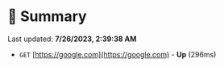 # 📖 Summary
Last updated: **7/26/2023, 2:39:38 AM**

- `GET` [https://google.com](https://google.com) - **Up** (296ms)
